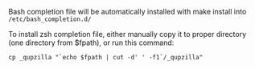 Bash completion file will be automatically installed with make install
into `/etc/bash_completion.d/`

To install zsh completion file, either manually copy it to proper directory
(one directory from $fpath), or run this command:

    cp _qupzilla "`echo $fpath | cut -d' ' -f1`/_qupzilla"

